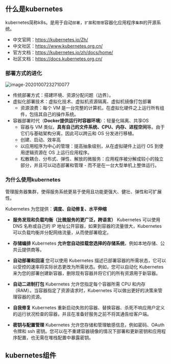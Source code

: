 ## 什么是kubernetes

kubernetes简称k8s。是用于自动`部署`，`扩展`和`管理`容器化应用程序`集群`的开源系统。

- 中文官网：https://kubernetes.io/Zh/
- 中文社区：https://www.kubernetes.org.cn/
- 官方文档：https://kubernetes.io/zh/docs/home/
- 社区文档：https://docs.kubernetes.org.cn/

### 部署方式的进化

![image-20201007232710077](E:\GitHub\ready-interview\md\upload\image-20201007232710077.png)

- 传统部署方式：搭建环境、资源分配问题（边界）。
- 虚拟化部署技术：虚拟化技术、虚拟机资源隔离、虚拟机镜像打包部署
  - 资源浪费：每个 VM 是一台完整的计算机，在虚拟化硬件之上运行所有组件，包括其自己的操作系统。
- 容器部署时代（**Docker提供运行时容器环境**）：轻量化隔离、共享OS
  - 容器与 VM 类似，**具有自己的文件系统、CPU、内存、进程空间**等。由于它们与基础架构分离，因此可以跨云和 OS 分发进行移植。
  - 创建、启动、效率高
  - 以应用程序为中心的管理：提高抽象级别，从在虚拟硬件上运行 OS 到使用逻辑资源在 OS 上运行应用程序。
  - 松散耦合、分布式、弹性、解放的微服务：应用程序被分解成较小的独立部分，并且可以动态部署和管理 - 而不是在一台大型单机上整体运行。

### 为什么使用kubernetes

管理服务器集群，使得服务系统更易于使用且功能更强大、健壮、弹性和可扩展性。

Kubernetes 为您提供：**调度、自动修复、水平伸缩**

- **服务发现和负载均衡（比微服务的更广泛，跨语言）**
  Kubernetes 可以使用 DNS 名称或自己的 IP 地址公开容器，如果到容器的流量很大，Kubernetes 可以负载均衡并分配网络流量，从而使部署稳定。

- **存储编排**
  Kubernetes **允许您自动挂载您选择的存储系统**，例如本地存储、公共云提供商等。

- **自动部署和回滚**
  您可以使用 Kubernetes 描述已部署容器的所需状态，它可以以受控的速率将实际状态更改为所需状态。例如，您可以自动化 Kubernetes 来为您的部署创建新容器，删除现有容器并将它们的所有资源用于新容器。

- **自动二进制打包**
  Kubernetes 允许您指定每个容器所需 CPU 和内存（RAM）。当容器指定了资源请求时，Kubernetes 可以做出更好的决策来管理容器的资源。

- **自我修复**
  Kubernetes 重新启动失败的容器、替换容器、杀死不响应用户定义的运行状况检查的容器，并且在准备好服务之前不将其通告给客户端。

- **密钥与配置管理**
  Kubernetes 允许您存储和管理敏感信息，例如密码、OAuth 令牌和 ssh 密钥。您可以在不重建容器镜像的情况下部署和更新密钥和应用程序配置，也无需在堆栈配置中暴露密钥。

## kubernetes组件